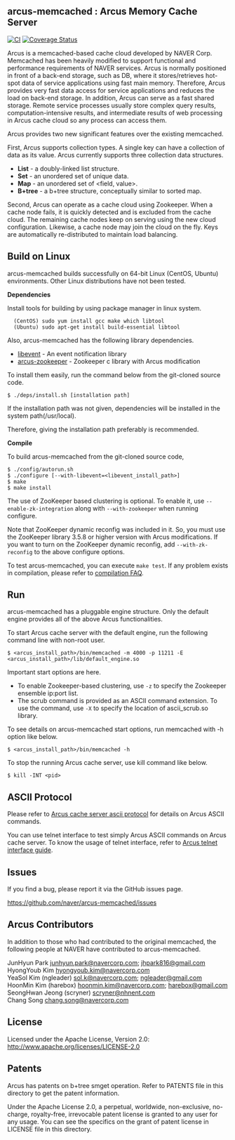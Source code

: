 ## arcus-memcached : Arcus Memory Cache Server
[![CI](https://github.com/naver/arcus-memcached/actions/workflows/CI.yml/badge.svg)](https://github.com/naver/arcus-memcached/actions/workflows/CI.yml)
[![Coverage Status](https://coveralls.io/repos/github/naver/arcus-memcached/badge.svg?branch=develop)](https://coveralls.io/github/naver/arcus-memcached)

Arcus is a memcached-based cache cloud developed by NAVER Corp.
Memcached has been heavily modified to support functional and performance
requirements of NAVER services.
Arcus is normally positioned in front of a back-end storage, such as DB,
where it stores/retrieves hot-spot data of service applications using fast main memory.
Therefore, Arcus provides very fast data access for service applications
and reduces the load on back-end storage.
In addition, Arcus can serve as a fast shared storage.  Remote service processes
usually store complex query results, computation-intensive results, and intermediate results
of web processing in Arcus cache cloud so any process can access them.

Arcus provides two new significant features over the existing memcached.

First, Arcus supports collection types.  A single key can have
a collection of data as its value.  Arcus currently supports three collection
data structures.

* **List** - a doubly-linked list structure.
* **Set** - an unordered set of unique data.
* **Map** - an unordered set of \<field, value\>.
* **B+tree** - a b+tree structure, conceptually similar to sorted map.

Second, Arcus can operate as a cache cloud using Zookeeper.
When a cache node fails, it is quickly detected and is excluded from the cache cloud.
The remaining cache nodes keep on serving using the new cloud configuration.
Likewise, a cache node may join the cloud on the fly.  Keys are automatically
re-distributed to maintain load balancing.

## Build on Linux

arcus-memcached builds successfully on 64-bit Linux (CentOS, Ubuntu) environments.
Other Linux distributions have not been tested.

**Dependencies**

Install tools for building by using package manager in linux system.
  ```
    (CentOS) sudo yum install gcc make which libtool
    (Ubuntu) sudo apt-get install build-essential libtool
  ```

Also, arcus-memcached has the following library dependencies.
- [libevent](http://libevent.org/) - An event notification library
- [arcus-zookeeper](https://github.com/naver/arcus-zookeeper) - Zookeeper c library with Arcus modification

To install them easily, run the command below from the git-cloned source code.
```
$ ./deps/install.sh [installation path]
```
If the installation path was not given, dependencies will be installed in the system path(/usr/local).

Therefore, giving the installation path preferably is recommended.

**Compile**

To build arcus-memcached from the git-cloned source code,

```
$ ./config/autorun.sh
$ ./configure [--with-libevent=<libevent_install_path>]
$ make
$ make install
```

The use of ZooKeeper based clustering is optional.
To enable it, use `--enable-zk-integration` along with `--with-zookeeper` when running configure.

Note that ZooKeeper dynamic reconfig was included in it.
So, you must use the ZooKeeper library 3.5.8 or higher version with Arcus modifications.
If you want to turn on the ZooKeeper dynamic reconfig, add `--with-zk-reconfig` to the above configure options.

To test arcus-memcached, you can execute `make test`. If any problem exists in compilation, please refer to [compilation FAQ](docs/compilation_faq.md).

## Run

arcus-memcached has a pluggable engine structure.
Only the default engine provides all of the above Arcus functionalities.

To start Arcus cache server with the default engine, run the following command line with non-root user.

```
$ <arcus_install_path>/bin/memcached -m 4000 -p 11211 -E <arcus_install_path>/lib/default_engine.so
```

Important start options are here.
- To enable Zookeeper-based clustering, use `-z` to specify the Zookeeper ensemble ip:port list.
- The scrub command is provided as an ASCII command extension.
  To use the command, use `-X` to specify the location of ascii_scrub.so library.

To see details on arcus-memcached start options, run memcached with -h option like below.
```
$ <arcus_install_path>/bin/memcached -h
```

To stop the running Arcus cache server, use kill command like below.
```
$ kill -INT <pid>
```

## ASCII Protocol

Please refer to
[Arcus cache server ascii protocol](docs/ascii-protocol/README.md)
for details on Arcus ASCII commands.

You can use telnet interface to test simply Arcus ASCII commands on Arcus cache server.
To know the usage of telnet interface,
refer to [Arcus telnet interface guide](docs/ascii-protocol/ch99-appendix.md).

## Issues

If you find a bug, please report it via the GitHub issues page.

https://github.com/naver/arcus-memcached/issues

## Arcus Contributors

In addition to those who had contributed to the original memcached,
the following people at NAVER have contributed to arcus-memcached.

JunHyun Park <junhyun.park@navercorp.com>; <jhpark816@gmail.com>  
HyongYoub Kim <hyongyoub.kim@navercorp.com>  
YeaSol Kim (ngleader) <sol.k@navercorp.com>; <ngleader@gmail.com>  
HoonMin Kim (harebox) <hoonmin.kim@navercorp.com>; <harebox@gmail.com>  
SeongHwan Jeong (scryner) <scryner@nhnent.com>  
Chang Song <chang.song@navercorp.com>  

## License

Licensed under the Apache License, Version 2.0: http://www.apache.org/licenses/LICENSE-2.0

## Patents

Arcus has patents on b+tree smget operation.
Refer to PATENTS file in this directory to get the patent information.

Under the Apache License 2.0, a perpetual, worldwide, non-exclusive,
no-charge, royalty-free, irrevocable patent license is granted to any user for any usage.
You can see the specifics on the grant of patent license in LICENSE file in this directory.
